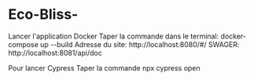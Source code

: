 # Eco-Bliss-

Lancer l'application Docker
Taper la commande dans le terminal: docker-compose up --build
Adresse du site: http://localhost:8080/#/
SWAGER: http://localhost:8081/api/doc

Pour lancer Cypress
Taper la commande npx cypress open
